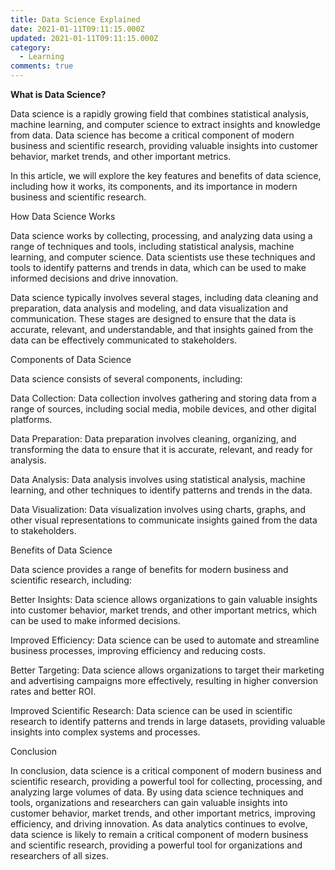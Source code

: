 ```yaml
---
title: Data Science Explained
date: 2021-01-11T09:11:15.000Z
updated: 2021-01-11T09:11:15.000Z
category:
  - Learning
comments: true
---
```

**What is Data Science?**

Data science is a rapidly growing field that combines statistical analysis, machine learning, and computer science to extract insights and knowledge from data. Data science has become a critical component of modern business and scientific research, providing valuable insights into customer behavior, market trends, and other important metrics.

In this article, we will explore the key features and benefits of data science, including how it works, its components, and its importance in modern business and scientific research.

How Data Science Works

Data science works by collecting, processing, and analyzing data using a range of techniques and tools, including statistical analysis, machine learning, and computer science. Data scientists use these techniques and tools to identify patterns and trends in data, which can be used to make informed decisions and drive innovation.

Data science typically involves several stages, including data cleaning and preparation, data analysis and modeling, and data visualization and communication. These stages are designed to ensure that the data is accurate, relevant, and understandable, and that insights gained from the data can be effectively communicated to stakeholders.

Components of Data Science

Data science consists of several components, including:

Data Collection: Data collection involves gathering and storing data from a range of sources, including social media, mobile devices, and other digital platforms.

Data Preparation: Data preparation involves cleaning, organizing, and transforming the data to ensure that it is accurate, relevant, and ready for analysis.

Data Analysis: Data analysis involves using statistical analysis, machine learning, and other techniques to identify patterns and trends in the data.

Data Visualization: Data visualization involves using charts, graphs, and other visual representations to communicate insights gained from the data to stakeholders.

Benefits of Data Science

Data science provides a range of benefits for modern business and scientific research, including:

Better Insights: Data science allows organizations to gain valuable insights into customer behavior, market trends, and other important metrics, which can be used to make informed decisions.

Improved Efficiency: Data science can be used to automate and streamline business processes, improving efficiency and reducing costs.

Better Targeting: Data science allows organizations to target their marketing and advertising campaigns more effectively, resulting in higher conversion rates and better ROI.

Improved Scientific Research: Data science can be used in scientific research to identify patterns and trends in large datasets, providing valuable insights into complex systems and processes.

Conclusion

In conclusion, data science is a critical component of modern business and scientific research, providing a powerful tool for collecting, processing, and analyzing large volumes of data. By using data science techniques and tools, organizations and researchers can gain valuable insights into customer behavior, market trends, and other important metrics, improving efficiency, and driving innovation. As data analytics continues to evolve, data science is likely to remain a critical component of modern business and scientific research, providing a powerful tool for organizations and researchers of all sizes.

